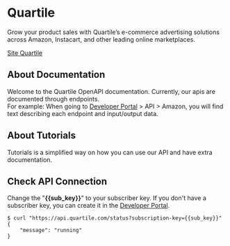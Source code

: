 # Quartile

Grow your product sales with Quartile’s e-commerce advertising solutions across Amazon, Instacart, and other leading online marketplaces.

[Site Quartile](http://www.quartile.com/)

## About Documentation

Welcome to the Quartile OpenAPI documentation.
Currently, our apis are documented through endpoints.<br> 
For example: When going to [Developer Portal](https://developer.quartile.com) > API > Amazon, 
you will find text describing each endpoint and input/output data.

## About Tutorials
Tutorials is a simplified way on how you can use our API and have extra documentation.


## Check API Connection

Change the "**{{sub_key}}**" to your subscriber key. 
If you don't have a subscriber key, you can create it in the [Developer Portal](https://developer.quartile.com/signin).

<div class="termy">

```console
$ curl "https://api.quartile.com/status?subscription-key={{sub_key}}"
{
    "message": "running"
}
```
</div>
